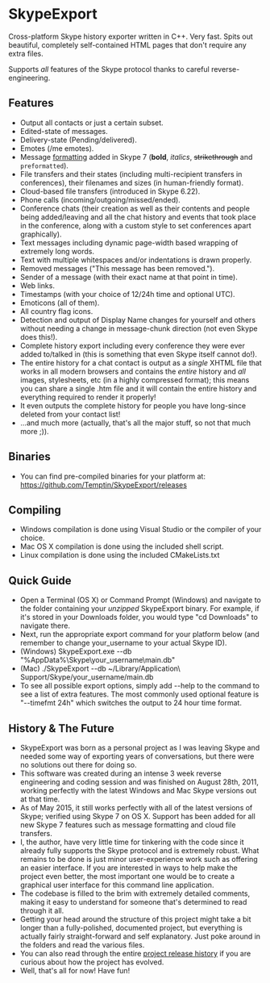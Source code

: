 # SkypeExport

Cross-platform Skype history exporter written in C++. Very fast. Spits out beautiful, completely self-contained HTML pages that don't require any extra files.

Supports _all_ features of the Skype protocol thanks to careful reverse-engineering.

## Features

* Output all contacts or just a certain subset.
* Edited-state of messages.
* Delivery-state (Pending/delivered).
* Emotes (/me emotes).
* Message [formatting](http://blogs.skype.com/2014/10/16/instant-message-formatting-with-skype-for-mac-7-0/) added in Skype 7 (**bold**, _italics_, ~~strikethrough~~ and `preformatted`).
* File transfers and their states (including multi-recipient transfers in conferences), their filenames and sizes (in human-friendly format).
* Cloud-based file transfers (introduced in Skype 6.22).
* Phone calls (incoming/outgoing/missed/ended).
* Conference chats (their creation as well as their contents and people being added/leaving and all the chat history and events that took place in the conference, along with a custom style to set conferences apart graphically).
* Text messages including dynamic page-width based wrapping of extremely long words.
* Text with multiple whitespaces and/or indentations is drawn properly.
* Removed messages ("This message has been removed.").
* Sender of a message (with their exact name at that point in time).
* Web links.
* Timestamps (with your choice of 12/24h time and optional UTC).
* Emoticons (all of them).
* All country flag icons.
* Detection and output of Display Name changes for yourself and others without needing a change in message-chunk direction (not even Skype does this!).
* Complete history export including every conference they were ever added to/talked in (this is something that even Skype itself cannot do!).
* The entire history for a chat contact is output as a *single* XHTML file that works in all modern browsers and contains the *entire* history and *all* images, stylesheets, etc (in a highly compressed format); this means you can share a single .htm file and it will contain the entire history and everything required to render it properly!
* It even outputs the complete history for people you have long-since deleted from your contact list!
* ...and much more (actually, that's all the major stuff, so not that much more ;)).

## Binaries

* You can find pre-compiled binaries for your platform at: https://github.com/Temptin/SkypeExport/releases

## Compiling

* Windows compilation is done using Visual Studio or the compiler of your choice.
* Mac OS X compilation is done using the included shell script.
* Linux compilation is done using the included CMakeLists.txt

## Quick Guide

* Open a Terminal (OS X) or Command Prompt (Windows) and navigate to the folder containing your _unzipped_ SkypeExport binary. For example, if it's stored in your Downloads folder, you would type "cd Downloads" to navigate there.
* Next, run the appropriate export command for your platform below (and remember to change your_username to your actual Skype ID).
* (Windows) SkypeExport.exe --db "%AppData%\Skype\your_username\main.db"
* (Mac) ./SkypeExport --db ~/Library/Application\ Support/Skype/your_username/main.db
* To see all possible export options, simply add --help to the command to see a list of extra features. The most commonly used optional feature is "--timefmt 24h" which switches the output to 24 hour time format.

## History & The Future

* SkypeExport was born as a personal project as I was leaving Skype and needed some way of exporting years of conversations, but there were no solutions out there for doing so.
* This software was created during an intense 3 week reverse engineering and coding session and was finished on August 28th, 2011, working perfectly with the latest Windows and Mac Skype versions out at that time.
* As of May 2015, it still works perfectly with all of the latest versions of Skype; verified using Skype 7 on OS X. Support has been added for all new Skype 7 features such as message formatting and cloud file transfers.
* I, the author, have very little time for tinkering with the code since it already fully supports the Skype protocol and is extremely robust. What remains to be done is just minor user-experience work such as offering an easier interface. If you are interested in ways to help make the project even better, the most important one would be to create a graphical user interface for this command line application.
* The codebase is filled to the brim with extremely detailed comments, making it easy to understand for someone that's determined to read through it all.
* Getting your head around the structure of this project might take a bit longer than a fully-polished, documented project, but everything is actually fairly straight-forward and self explanatory. Just poke around in the folders and read the various files.
* You can also read through the entire [project release history](https://github.com/Temptin/SkypeExport/blob/master/CHANGES.md) if you are curious about how the project has evolved.
* Well, that's all for now! Have fun!


